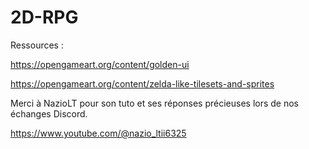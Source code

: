 # 2D-RPG
 Ressources : 

https://opengameart.org/content/golden-ui

https://opengameart.org/content/zelda-like-tilesets-and-sprites

Merci à NazioLT pour son tuto et ses réponses précieuses lors de nos échanges Discord.

https://www.youtube.com/@nazio_ltii6325

